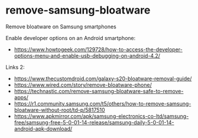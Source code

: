 # remove-samsung-bloatware
Remove bloatware on Samsung smartphones

Enable developer options on an Android smartphone:
- https://www.howtogeek.com/129728/how-to-access-the-developer-options-menu-and-enable-usb-debugging-on-android-4.2/

Links 2:
- https://www.thecustomdroid.com/galaxy-s20-bloatware-removal-guide/
- https://www.wired.com/story/remove-bloatware-phone/
- https://technastic.com/remove-samsung-bloatware-safe-to-remove-apps/
- https://r1.community.samsung.com/t5/others/how-to-remove-samsung-bloatware-without-root/td-p/5817510
- https://www.apkmirror.com/apk/samsung-electronics-co-ltd/samsung-free/samsung-free-5-0-01-14-release/samsung-daily-5-0-01-14-android-apk-download/
